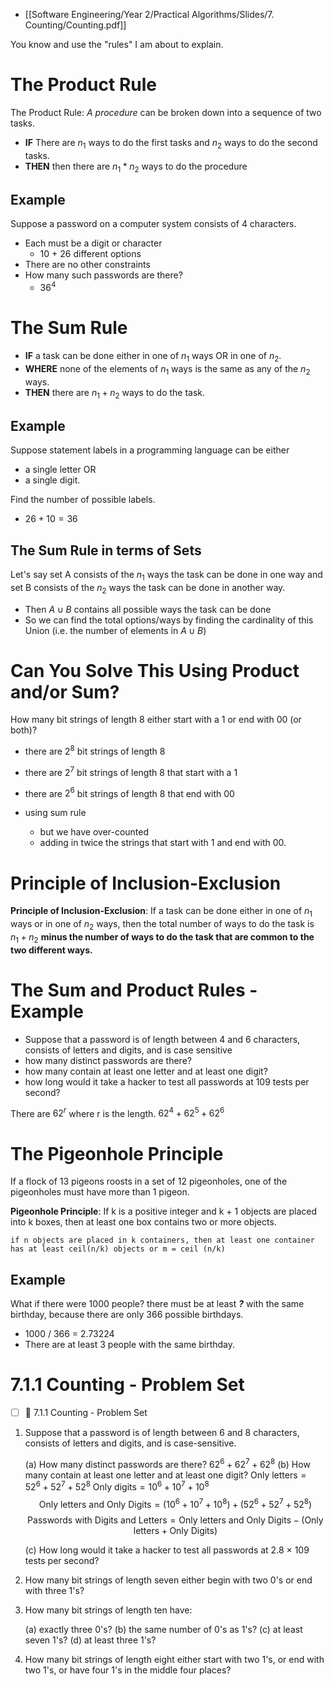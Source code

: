- [[Software Engineering/Year 2/Practical Algorithms/Slides/7. Counting/Counting.pdf]]

You know and use the "rules" I am about to explain.

# The Product Rule
The Product Rule: *A procedure* can be broken down into a sequence of two tasks.

- **IF** There are $n_1$ ways to do the first tasks and $n_2$ ways to do the second tasks.
- **THEN** then there are $n_1 * n_2$ ways to do the procedure

## Example
Suppose a password on a computer system consists of 4 characters.

- Each must be a digit or character
	- 10 + 26 different options
- There are no other constraints
- How many such passwords are there?
	- $36^4$

# The Sum Rule

- **IF** a task can be done either in one of $n_1$ ways OR in one of $n_2$.
- **WHERE** none of the elements of $n_1$ ways is the same as any of the $n_2$ ways.
- **THEN** there are $n_1 + n_2$ ways to do the task.

## Example
Suppose statement labels in a programming language can be either

- a single letter OR 
- a single digit. 

Find the number of possible labels.
- $26 + 10 = 36$

## The Sum Rule in terms of Sets

Let's say set A consists of the $n_1$ ways the task can be done in one way and set B consists of the $n_2$ ways the task can be done in another way.

- Then $A \cup B$ contains all possible ways the task can be done 
- So we can find the total options/ways by finding the cardinality of this Union (i.e. the number of elements in $A \cup B$)

# Can You Solve This Using Product and/or Sum?
How many bit strings of length 8 either start with a 1 or end with 00 (or both)?

- there are $2^8$ bit strings of length 8
- there are $2^7$ bit strings of length 8 that start with a 1
- there are $2^6$ bit strings of length 8 that end with 00

- using sum rule
	- but we have over-counted
	- adding in twice the strings that start with 1 and end with 00.

# Principle of Inclusion-Exclusion
**Principle of Inclusion-Exclusion**: If a task can be done either in one of $n_1$ ways or in one of $n_2$ ways, then the total number of ways to do the task is $n_1 + n_2$ **minus the number of ways to do the task that are common to the two different ways.**

# The Sum and Product Rules - Example

- Suppose that a password is of length between 4 and 6 characters, consists of letters and digits, and is case sensitive
- how many distinct passwords are there? 
- how many contain at least one letter and at least one digit? 
- how long would it take a hacker to test all passwords at 109 tests per second?

There are $62^r$ where r is the length.
$62^4 + 62^5 + 62^6$

# The Pigeonhole Principle
If a flock of 13 pigeons roosts in a set of 12 pigeonholes, one of the pigeonholes must have more than 1 pigeon.

**Pigeonhole Principle**: If k is a positive integer and k + 1 objects are placed into k boxes, then at least one box contains two or more objects.

```
if n objects are placed in k containers, then at least one container has at least ceil(n/k) objects or m = ceil (n/k)
```

## Example
What if there were 1000 people? there must be at least ***?*** with the same birthday, because there are only 366 possible birthdays.

- 1000 / 366 = 2.73224
- There are at least 3 people with the same birthday.

# 7.1.1 Counting - Problem Set
- [ ] 🔽 7.1.1 Counting - Problem Set

1. Suppose that a password is of length between 6 and 8 characters, consists of letters and digits, and is case-sensitive. 

	(a) How many distinct passwords are there? 
		$62^6 + 62^7 + 62^8$ 
	(b) How many contain at least one letter and at least one digit? 
		$\text{Only letters}=52^6+52^7+52^8$
		$\text{Only digits}=10^6+10^7+10^8$
		$$\text{Only letters and Only Digits}=(10^6+10^7+10^8) + (52^6+52^7+52^8)$$
		$$\text{Passwords with Digits and Letters} = \text{Only letters and Only Digits} - (\text{Only letters} + \text{Only Digits})$$
		
	(c) How long would it take a hacker to test all passwords at 2.8 × 109 tests per second?
		
	
2. How many bit strings of length seven either begin with two 0's or end with three 1's?

3. How many bit strings of length ten have:

	(a) exactly three 0's? 
	(b) the same number of 0's as 1's? 
	(c) at least seven 1's? 
	(d) at least three 1's?

4. How many bit strings of length eight either start with two 1's, or end with two 1's, or have four 1's in the middle four places?


